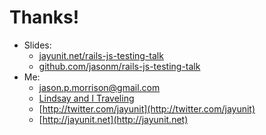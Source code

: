 # Thanks!

* Slides:
    * [jayunit.net/rails-js-testing-talk](http://jayunit.net/rails-js-testing-talk)
    * [github.com/jasonm/rails-js-testing-talk](http://github.com/jasonm/rails-js-testing-talk)
* Me:
    * [jason.p.morrison@gmail.com](mailto:jason.p.morrison@gmail.com)
    * [Lindsay and I Traveling](http://cadeparade.com)
    * [http://twitter.com/jayunit](http://twitter.com/jayunit)
    * [http://jayunit.net](http://jayunit.net)
